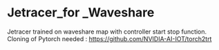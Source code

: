 # Jetracer_for _Waveshare
Jetracer trained on waveshare map with controller start stop function. 
Cloning of Pytorch needed : https://github.com/NVIDIA-AI-IOT/torch2trt


